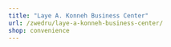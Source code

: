 ```yaml
---
title: "Laye A. Konneh Business Center"
url: /zwedru/laye-a-konneh-business-center/
shop: convenience
---
```

